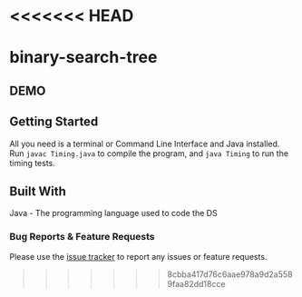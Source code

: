 <<<<<<< HEAD
=======
# binary-search-tree

## DEMO



## Getting Started

All you need is a terminal or Command Line Interface and Java installed. Run `javac Timing.java` to compile the program, and `java Timing` to run the timing tests.

## Built With
Java - The programming language used to code the DS

### Bug Reports & Feature Requests
Please use the [issue tracker](https://github.com/ryannamgung/binary-search-tree/issues) to report any issues or feature requests.
>>>>>>> 8cbba417d76c6aae978a9d2a5589faa82dd18cce
